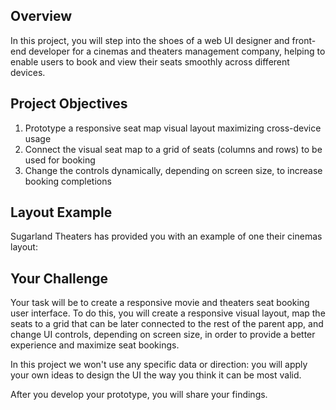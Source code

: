 ## Overview
  In this project, you will step into the shoes of a web UI designer and front-end developer for a cinemas and theaters management company, helping to enable users to book and view their seats smoothly across different devices.

## Project Objectives
  1.  Prototype a responsive seat map visual layout maximizing cross-device usage
  2.  Connect the visual seat map to a grid of seats (columns and rows) to be used for booking
  3.  Change the controls dynamically, depending on screen size, to increase booking completions

## Layout Example

  Sugarland Theaters has provided you with an example of one their cinemas layout:

## Your Challenge

  Your task will be to create a responsive movie and theaters seat booking user interface.  To do this, you will create a responsive visual layout, map the seats to a grid that can be later connected to the rest of the parent app, and change UI controls, depending on screen size, in order to provide a better experience and maximize seat bookings.
  
  In this project we won't use any specific data or direction: you will apply your own ideas to design the UI the way you think it can be most valid.
  
  After you develop your prototype, you will share your findings.